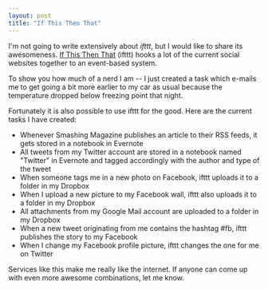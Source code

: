 ```yaml
---
layout: post
title: "If This Then That"
---
```


I'm not going to write extensively about _ifttt_, but I would like to share its awesomeness. [If This Then That](http://ifttt.com/) (ifttt) hooks a lot of the current social websites together to an event-based system.

To show you how much of a nerd I am -- I just created a task which e-mails me to get going a bit more earlier to my car as usual because the temperature dropped below freezing point that night.

Fortunately it is also possible to use ifttt for the good. Here are the current tasks I have created:

* Whenever Smashing Magazine publishes an article to their RSS feeds, it gets stored in a notebook in Evernote
* All tweets from my Twitter account are stored in a notebook named "Twitter" in Evernote and tagged accordingly with the author and type of the tweet
* When someone tags me in a new photo on Facebook, ifttt uploads it to a folder in my Dropbox
* When I upload a new picture to my Facebook wall, ifttt also uploads it to a folder in my Dropbox
* All attachments from my Google Mail account are uploaded to a folder in my Dropbox
* When a new tweet originating from me contains the hashtag #fb, ifttt publishes the story to my Facebook
* When I change my Facebook profile picture, ifttt changes the one for me on Twitter

Services like this make me really like the internet. If anyone can come up with even more awesome combinations, let me know.
